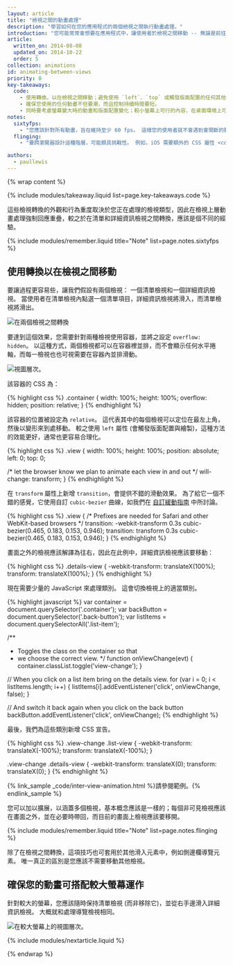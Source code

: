 ```yaml
---
layout: article
title: "檢視之間的動畫處理"
description: "學習如何在您的應用程式的兩個檢視之間執行動畫處理。"
introduction: "您可能常常會想要在應用程式中，讓使用者於檢視之間移動 -- 無論是前往詳細資料檢視的清單，或是顯示側邊欄導覽。 檢視之間的動畫處理能讓使用者不至於分心，並為專案增添更多的活力。"
article:
  written_on: 2014-08-08
  updated_on: 2014-10-22
  order: 5
collection: animations
id: animating-between-views
priority: 0
key-takeaways:
  code:
    - 使用轉換，以在檢視之間移動；避免使用 `left`、`top` 或觸發版面配置的任何其他屬性。
    - 確保您使用的任何動畫不但要潮，而且控制持續時間要短。
    - 同時要考慮螢幕變大時的動畫和版面配置變化；較小螢幕上可行的內容，在桌面環境上可能看起來很突兀。
notes:
  sixtyfps:
    - "您應該針對所有動畫，旨在維持至少 60 fps。 這樣您的使用者就不會遇到會間斷的動畫，而導致他們的體驗很出戲。 確保早在動畫開始之前，針對您計畫變更的一切，設定好動畫處理元素的 will-change。 針對檢視轉換，極有可能您會想要使用<code>will-change: transform</code>。"
  flinging:
    - "要跨瀏覽器設計這種階層，可能頗具挑戰性。 例如，iOS 需要額外的 CSS 屬性 <code>-webkit-overflow-scrolling: touch</code>，以「重新啟用」快滑捲動，但不同於標準溢出屬性的是，您無法控制要針對哪個軸執行。 一定要在不同裝置測試您的建置！"

authors:
  - paullewis
---
```

{% wrap content %}

{% include modules/takeaway.liquid list=page.key-takeaways.code %}

這些檢視轉換的外觀和行為重度取決於您正在處理的檢視類型，因此在檢視上層動畫處理強制回應重疊，較之於在清單和詳細資訊檢視之間轉換，應該是個不同的經驗。

{% include modules/remember.liquid title="Note" list=page.notes.sixtyfps %}

## 使用轉換以在檢視之間移動

要讓過程更容易些，讓我們假設有兩個檢視： 一個清單檢視和一個詳細資訊檢視。 當使用者在清單檢視內點選一個清單項目，詳細資訊檢視將滑入，而清單檢視將滑出。

<img src="imgs/gifs/view-translate.gif" alt="在兩個檢視之間轉換" />

要達到這個效果，您需要針對兩種檢視使用容器，並將之設定 `overflow: hidden`。 以這種方式，兩個檢視都可以在容器裡並排，而不會顯示任何水平捲軸，而每一檢視也也可視需要在容器內並排滑動。

<img src="imgs/container-two-views.svg" alt="視圖層次。" />

該容器的 CSS 為：

{% highlight css %}
.container {
  width: 100%;
  height: 100%;
  overflow: hidden;
  position: relative;
}
{% endhighlight %}

該容器的位置被設定為 `relative`。 這代表其中的每個檢視可以定位在最左上角，然後以變形來到處移動。 較之使用 `left` 屬性 (會觸發版面配置與繪製)，這種方法的效能更好，通常也更容易合理化。

{% highlight css %}
.view {
  width: 100%;
  height: 100%;
  position: absolute;
  left: 0;
  top: 0;

  /* let the browser know we plan to animate
     each view in and out */
  will-change: transform;
}
{% endhighlight %}

在 `transform` 屬性上新增 `transition`，會提供不錯的滑動效果。 為了給它一個不錯的感覺，它使用自訂 `cubic-bezier` 曲線，如我們在 [自訂緩動指南](custom-easing.html) 中所討論。

{% highlight css %}
.view {
  /* Prefixes are needed for Safari and other WebKit-based browsers */
  transition: -webkit-transform 0.3s cubic-bezier(0.465, 0.183, 0.153, 0.946);
  transition: transform 0.3s cubic-bezier(0.465, 0.183, 0.153, 0.946);
}
{% endhighlight %}

畫面之外的檢視應該解譯為往右，因此在此例中，詳細資訊檢視應該要移動：

{% highlight css %}
.details-view {
  -webkit-transform: translateX(100%);
  transform: translateX(100%);
}
{% endhighlight %}

現在需要少量的 JavaScript 來處理類別。 這會切換檢視上的適當類別。

{% highlight javascript %}
var container = document.querySelector('.container');
var backButton = document.querySelector('.back-button');
var listItems = document.querySelectorAll('.list-item');

/**
 * Toggles the class on the container so that
 * we choose the correct view.
 */
function onViewChange(evt) {
  container.classList.toggle('view-change');
}

// When you click on a list item bring on the details view.
for (var i = 0; i < listItems.length; i++) {
  listItems[i].addEventListener('click', onViewChange, false);
}

// And switch it back again when you click on the back button
backButton.addEventListener('click', onViewChange);
{% endhighlight %}

最後，我們為這些類別新增 CSS 宣告。

{% highlight css %}
.view-change .list-view {
  -webkit-transform: translateX(-100%);
  transform: translateX(-100%);
}

.view-change .details-view {
  -webkit-transform: translateX(0);
  transform: translateX(0);
}
{% endhighlight %}

{% link_sample _code/inter-view-animation.html %}請參閱範例。{% endlink_sample %}

您可以加以擴展，以涵蓋多個檢視，基本概念應該是一樣的；每個非可見檢視應該在畫面之外，並在必要時帶回，而目前的畫面上檢視應該要移開。

{% include modules/remember.liquid title="Note" list=page.notes.flinging %}

除了在檢視之間轉換，這項技巧也可套用於其他滑入元素中，例如側邊欄導覽元素。 唯一真正的區別是您應該不需要移動其他檢視。

## 確保您的動畫可搭配較大螢幕運作

針對較大的螢幕，您應該隨時保持清單檢視 (而非移除它)，並從右手邊滑入詳細資訊檢視。 大概就和處理導覽檢視相同。

<img src="imgs/container-two-views-ls.svg" alt="在較大螢幕上的視圖層次。" />

{% include modules/nextarticle.liquid %}

{% endwrap %}
